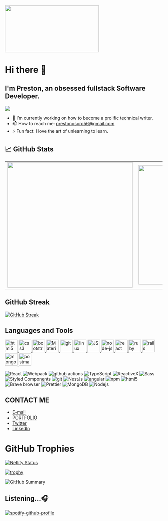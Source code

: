 
<img src="https://media.giphy.com/media/26tn33aiTi1jkl6H6/giphy.gif" height="150" width="300"/>
</div>

# Hi there 🌱	
## I'm Preston, an obsessed fullstack Software Developer.
![](https://komarev.com/ghpvc/?username=preston-56&color=brightgreen)

- 🔭 I’m currently working on how to become a prolific technical writer.
- 📫 How to reach me: prestonosoro56@gmail.com
- ⚡ Fun fact: I love the art of unlearning to learn.

## &#x1f4c8; GitHub Stats
<center>
  <table>
    <tr>
        <td><img width="400px" align="left" src="https://github-readme-stats.vercel.app/api?username=preston-56&count_private=true&show_icons=true&theme=dark&layout=compact" /></td>
        <td><img width="380px" align="left" src="https://github-readme-stats.vercel.app/api/top-langs/?username=preston-56&theme=dark&layout=compact" /></td>      
    </tr>   
  </table>
</center>

## GitHub Streak

[![GitHub Streak](https://github-readme-streak-stats.herokuapp.com/?user=preston-56&theme=radical)](https://git.io/streak-stats)

## Languages and Tools
<p align="left"> 
<a href="https://www.w3.org/html/" target="_blank"> <img src="https://upload.wikimedia.org/wikipedia/commons/thumb/6/61/HTML5_logo_and_wordmark.svg/130px-HTML5_logo_and_wordmark.svg.png" alt="html5" width="40" height="40"/> </a> 
  <a href="https://www.w3schools.com/css/" target="_blank"> <img src="https://www.w3schools.com/whatis/img_css.jpg" alt="css3" width="40" height="40"/> </a> <a href="https://getbootstrap.com/docs/5.2/getting-started/introduction/" target="_blank"> <img src="https://getbootstrap.com/docs/5.2/assets/brand/bootstrap-logo-shadow.png" alt="bootstrap" width="40" height="40"/> </a>
<a href="https://mui.com/" target="_blank"> <img src="https://encrypted-tbn0.gstatic.com/images?q=tbn:ANd9GcTUvJS2cd8BETQPQjqweeq3h09Ve4t7P9VS7MB8u0reGfzCAIpwxpEdqeJjZqzNsJ0n9NA&usqp=CAU" alt="Material UI" width="40" height="40"/> </a>
<a href="https://git-scm.com/" target="_blank"> <img src="https://www.vectorlogo.zone/logos/git-scm/git-scm-icon.svg" alt="git" width="40" height="40"/> </a> <a href="https://www.linux.org/" target="_blank"> <img src="https://upload.wikimedia.org/wikipedia/commons/thumb/3/35/Tux.svg/150px-Tux.svg.png" alt="linux" width="40" height="40"/> </a> <a href="https://developer.mozilla.org/en-US/docs/Web/JavaScript" target="_blank"> <img src="https://i0.wp.com/theicom.org/wp-content/uploads/2016/03/js-logo.png?resize=300%2C300&ssl=1" alt="JS" width="40" height="40"/> </a> <a href="https://nodejs.org/en/docs/" target="_blank"> <img src="https://nodejs.org/static/images/logos/nodejs-new-pantone-white.svg" alt="node-js" width="40" height="40"/> </a>
<a href="https://reactjs.org/" target="_blank"> <img src="https://encrypted-tbn0.gstatic.com/images?q=tbn:ANd9GcRms1LY0mhZz2BXWbcVDqoUbJEPOGL_pRdD2wvfeF-C6KbEtWyBFZwpV5wv_YYc_STN-uc&usqp=CAU" alt="react" width="40" height="40"/> </a>
<a href="https://www.ruby-lang.org/en/documentation/" target="_blank"> <img src="https://www.pngitem.com/pimgs/m/12-120179_best-free-ruby-png-ruby-programming-language-logo.png" alt="ruby" width="40" height="40"/> </a> <a href="https://guides.rubyonrails.org/" target="_blank"> <img src="https://seeklogo.com/images/R/ruby-on-rails-logo-95951CC5FB-seeklogo.com.png" alt="rails" width="40" height="40"/> </a> <a href="https://www.mongodb.com/docs/" target="_blank"> <img src="https://seeklogo.com/images/M/mongodb-logo-655F7D542D-seeklogo.com.png" alt="mongodb" width="40" height="40"/> </a> <a href="https://learning.postman.com/docs/publishing-your-api/documenting-your-api/" target="_blank"> <img src="https://seeklogo.com/images/P/postman-logo-0087CA0D15-seeklogo.com.png" alt="postman" width="40" height="40"/> </a> 
</p>
<p>
  <img alt="React" src="https://img.shields.io/badge/-React-45b8d8?style=flat-square&logo=react&logoColor=white" />
  <img alt="Webpack" src="https://img.shields.io/badge/-Webpack-8DD6F9?style=flat-square&logo=webpack&logoColor=white" /> 
  <img alt="github actions" src="https://img.shields.io/badge/-Github_Actions-2088FF?style=flat-square&logo=github-actions&logoColor=white" />
  <img alt="TypeScript" src="https://img.shields.io/badge/-TypeScript-007ACC?style=flat-square&logo=typescript&logoColor=white" />
  <img alt="ReactiveX" src="https://img.shields.io/badge/-RxJs-B7178C?style=flat-square&logo=reactivex&logoColor=white" />
  <img alt="Sass" src="https://img.shields.io/badge/-Sass-CC6699?style=flat-square&logo=sass&logoColor=white" />
  <img alt="Styled Components" src="https://img.shields.io/badge/-Styled_Components-db7092?style=flat-square&logo=styled-components&logoColor=white" />
  <img alt="git" src="https://img.shields.io/badge/-Git-F05032?style=flat-square&logo=git&logoColor=white" />
  <img alt="NestJs" src="https://img.shields.io/badge/-NestJs-ea2845?style=flat-square&logo=nestjs&logoColor=white" />
  <img alt="angular" src="https://img.shields.io/badge/-Angular-DD0031?style=flat-square&logo=angular&logoColor=white" />
  <img alt="npm" src="https://img.shields.io/badge/-NPM-CB3837?style=flat-square&logo=npm&logoColor=white" />
  <img alt="html5" src="https://img.shields.io/badge/-HTML5-E34F26?style=flat-square&logo=html5&logoColor=white" />
  <img alt="Brave browser" src="https://img.shields.io/badge/-Brave_Browser-FB542B?style=flat-square&logo=brave&logoColor=white" />
  <img alt="Prettier" src="https://img.shields.io/badge/-Prettier-F7B93E?style=flat-square&logo=prettier&logoColor=white" />
  <img alt="MongoDB" src="https://img.shields.io/badge/-MongoDB-13aa52?style=flat-square&logo=mongodb&logoColor=white" />
  <img alt="Nodejs" src="https://img.shields.io/badge/-Nodejs-43853d?style=flat-square&logo=Node.js&logoColor=white" />
</p>

## CONTACT ME

- [E-mail](mailto:prestonosoro@gmail.com)
- [PORTFOLIO](https://preston-56.github.io/Portfolio/)
- [Twitter](https://twitter.com/PrestonOsoro)
- [LinkedIn](https://www.linkedin.com/in/preston-osoro-520a4a157/)

# GitHub Trophies

[![Netlify Status](https://api.netlify.com/api/v1/badges/45a40a60-c63f-4c44-ba37-d73b052c8306/deploy-status)](https://app.netlify.com/sites/famous-flan-85190d/deploys)

[![trophy](https://github-profile-trophy.vercel.app/?username=preston-56&theme=dracula)](https://github.com/preston-56/github-profile-trophy)

![GitHub Summary](https://github-profile-summary-cards.vercel.app/api/cards/profile-details?username=preston-56&theme=dracula)

## Listening...:headphones:

[![spotify-github-profile](https://spotify-github-profile.vercel.app/api/view?uid=314kp3syg3hoe6us7i2hfqf5siji&cover_image=true&theme=default&show_offline=false&background_color=121212)](https://github.com/kittinan/spotify-github-profile)








